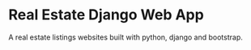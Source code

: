 # Real Estate Django Web App

A real estate listings websites built with python, django and bootstrap.


